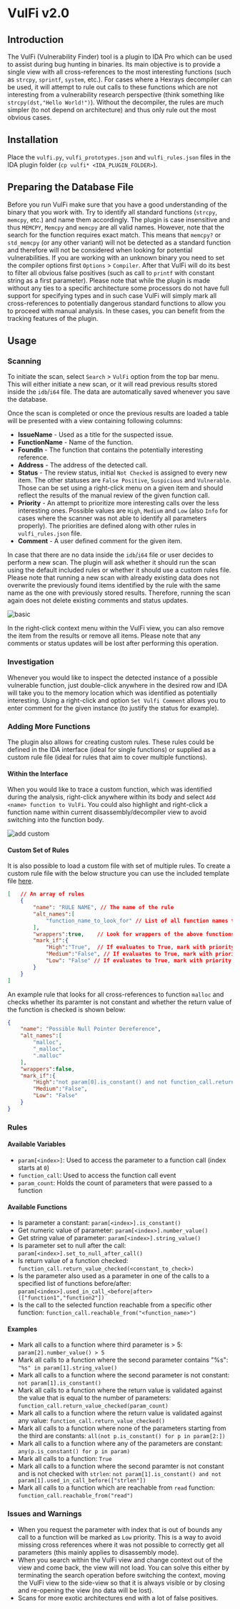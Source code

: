 # VulFi v2.0

## Introduction 

The VulFi (Vulnerability Finder) tool is a plugin to IDA Pro which can be used to assist during bug hunting in binaries. Its main objective is to provide a single view with all cross-references to the most interesting functions (such as `strcpy`, `sprintf`, `system`, etc.). For cases where a Hexrays decompiler can be used, it will attempt to rule out calls to these functions which are not interesting from a vulnerability research perspective (think something like `strcpy(dst,"Hello World!")`). Without the decompiler, the rules are much simpler (to not depend on architecture) and thus only rule out the most obvious cases.

## Installation

Place the `vulfi.py`, `vulfi_prototypes.json` and `vulfi_rules.json` files in the IDA plugin folder (`cp vulfi* <IDA_PLUGIN_FOLDER>`).

## Preparing the Database File

Before you run VulFi make sure that you have a good understanding of the binary that you work with. Try to identify all standard functions (`strcpy`, `memcpy`, etc.) and name them accordingly. The plugin is case insensitive and thus `MEMCPY`, `Memcpy` and `memcpy` are all valid names. However, note that the search for the function requires exact match. This means that `memcpy?` or `std_memcpy` (or any other variant) will not be detected as a standard function and therefore will not be considered when looking for potential vulnerabilities. If you are working with an unknown binary you need to set the compiler options first `Options` > `Compiler`. After that VulFi will do its best to filter all obvious false positives (such as call to `printf` with constant string as a first parameter). Please note that while the plugin is made without any ties to a specific architecture some processors do not have full support for specifying types and in such case VulFi will simply mark all cross-references to potentially dangerous standard functions to allow you to proceed with manual analysis. In these cases, you can benefit from the tracking features of the plugin.

## Usage

### Scanning

To initiate the scan, select `Search` > `VulFi` option from the top bar menu. This will either initiate a new scan, or it will read previous results stored inside the `idb`/`i64` file. The data are automatically saved whenever you save the database.

Once the scan is completed or once the previous results are loaded a table will be presented with a view containing following columns:
* **IssueName** - Used as a title for the suspected issue.
* **FunctionName** - Name of the function.
* **FoundIn** - The function that contains the potentially interesting reference.
* **Address** - The address of the detected call.
* **Status** - The review status, initial `Not Checked` is assigned to every new item. The other statuses are `False Positive`, `Suspicious` and `Vulnerable`. Those can be set using a right-click menu on a given item and should reflect the results of the manual review of the given function call.
* **Priority** - An attempt to prioritize more interesting calls over the less interesting ones. Possible values are `High`, `Medium` and `Low` (also `Info` for cases where the scanner was not able to identify all parameters properly). The priorities are defined along with other rules in `vulfi_rules.json` file.
* **Comment** - A user defined comment for the given item.

In case that there are no data inside the `idb`/`i64` file or user decides to perform a new scan. The plugin will ask whether it should run the scan using the default included rules or whether it should use a custom rules file. Please note that running a new scan with already existing data does not overwrite the previously found items identified by the rule with the same name as the one with previously stored results. Therefore, running the scan again does not delete existing comments and status updates.

![basic](./img/basic_use.gif)

In the right-click context menu within the VulFi view, you can also remove the item from the results or remove all items. Please note that any comments or status updates will be lost after performing this operation.

### Investigation

Whenever you would like to inspect the detected instance of a possible vulnerable function, just double-click anywhere in the desired row and IDA will take you to the memory location which was identified as potentially interesting. Using a right-click and option `Set Vulfi Comment` allows you to enter comment for the given instance (to justify the status for example).

### Adding More Functions

The plugin also allows for creating custom rules. These rules could be defined in the IDA interface (ideal for single functions) or supplied as a custom rule file (ideal for rules that aim to cover multiple functions).

#### Within the Interface

When you would like to trace a custom function, which was identified during the analysis, right-click anywhere within its body and select `Add <name> function to VulFi`. You could also highlight and right-click a function name within current disassembly/decompiler view to avoid switching into the function body.

![add custom](./img/add_custom.gif)

#### Custom Set of Rules

It is also possible to load a custom file with set of multiple rules. To create a custom rule file with the below structure you can use the included template file [here](./rule_template_file.json).

```json
[   // An array of rules
    {
        "name": "RULE NAME", // The name of the rule
        "alt_names":[
            "function_name_to_look_for" // List of all function names that should be matched against the conditions defined in this rule
        ],
        "wrappers":true,    // Look for wrappers of the above functions as well (note that the wrapped function has to also match the rule)
        "mark_if":{
            "High":"True",  // If evaluates to True, mark with priority High (see Rules below)
            "Medium":"False", // If evaluates to True, mark with priority Medium (see Rules below)
            "Low": "False" // If evaluates to True, mark with priority Low (see Rules below)
        }
    }
]
```

An example rule that looks for all cross-references to function `malloc` and checks whether its paramter is not constant and whether the return value of the function is checked is shown below:

```json
{
    "name": "Possible Null Pointer Dereference",
    "alt_names":[
        "malloc",
        "_malloc",
        ".malloc"
    ],
    "wrappers":false,
    "mark_if":{
        "High":"not param[0].is_constant() and not function_call.return_value_checked()",
        "Medium":"False",
        "Low": "False"
    }
}
```

### Rules

#### Available Variables

* `param[<index>]`: Used to access the parameter to a function call (index starts at `0`)
* `function_call`: Used to access the function call event
* `param_count`: Holds the count of parameters that were passed to a function

#### Available Functions

* Is parameter a constant: `param[<index>].is_constant()`
* Get numeric value of parameter: `param[<index>].number_value()`
* Get string value of parameter: `param[<index>].string_value()`
* Is parameter set to null after the call: `param[<index>].set_to_null_after_call()`
* Is return value of a function checked: `function_call.return_value_checked(<constant_to_check>)`
* Is the parameter also used as a parameter in one of the calls to a specified list of functions before/after: `param[<index>].used_in_call_<before|after>(["function1","function2"])`
* Is the call to the selected function reachable from a specific other function: `function_call.reachable_from("<function_name>")`

#### Examples

* Mark all calls to a function where third parameter is > 5: `param[2].number_value() > 5`
* Mark all calls to a function where the second parameter contains "%s": `"%s" in param[1].string_value()`
* Mark all calls to a function where the second parameter is not constant: `not param[1].is_constant()`
* Mark all calls to a function where the return value is validated against the value that is equal to the number of parameters: `function_call.return_value_checked(param_count)`
* Mark all calls to a function where the return value is validated against any value: `function_call.return_value_checked()`
* Mark all calls to a function where none of the parameters starting from the third are constants: `all(not p.is_constant() for p in param[2:])`
* Mark all calls to a function where any of the parameters are constant: `any(p.is_constant() for p in param)`
* Mark all calls to a function: `True`
* Mark all calls to a function where the second paramter is not constant and is not checked with `strlen`: `not param[1].is_constant() and not param[1].used_in_call_before(["strlen"])`
* Mark all calls to a function which are reachable from `read` function: `function_call.reachable_from("read")`

### Issues and Warnings

* When you request the parameter with index that is out of bounds any call to a function will be marked as `Low` priority. This is a way to avoid missing cross references where it was not possible to correctly get all parameters (this mainly applies to disassembly mode).
* When you search within the VulFi view and change context out of the view and come back, the view will not load. You can solve this either by terminating the search operation before switching the context, moving the VulFi view to the side-view so that it is always visible or by closing and re-opening the view (no data will be lost).
* Scans for more exotic architectures end with a lot of false positives.